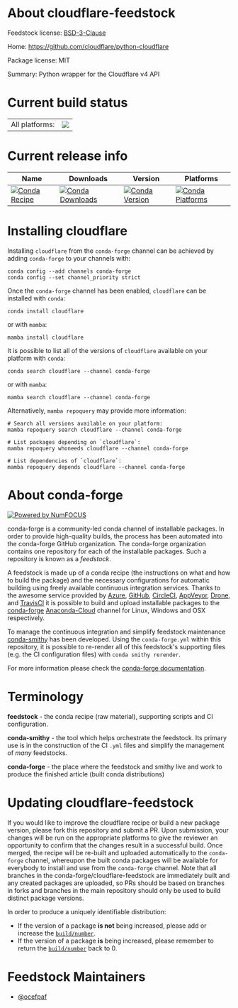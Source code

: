 About cloudflare-feedstock
==========================

Feedstock license: [BSD-3-Clause](https://github.com/conda-forge/cloudflare-feedstock/blob/main/LICENSE.txt)

Home: https://github.com/cloudflare/python-cloudflare

Package license: MIT

Summary: Python wrapper for the Cloudflare v4 API

Current build status
====================


<table><tr><td>All platforms:</td>
    <td>
      <a href="https://dev.azure.com/conda-forge/feedstock-builds/_build/latest?definitionId=11104&branchName=main">
        <img src="https://dev.azure.com/conda-forge/feedstock-builds/_apis/build/status/cloudflare-feedstock?branchName=main">
      </a>
    </td>
  </tr>
</table>

Current release info
====================

| Name | Downloads | Version | Platforms |
| --- | --- | --- | --- |
| [![Conda Recipe](https://img.shields.io/badge/recipe-cloudflare-green.svg)](https://anaconda.org/conda-forge/cloudflare) | [![Conda Downloads](https://img.shields.io/conda/dn/conda-forge/cloudflare.svg)](https://anaconda.org/conda-forge/cloudflare) | [![Conda Version](https://img.shields.io/conda/vn/conda-forge/cloudflare.svg)](https://anaconda.org/conda-forge/cloudflare) | [![Conda Platforms](https://img.shields.io/conda/pn/conda-forge/cloudflare.svg)](https://anaconda.org/conda-forge/cloudflare) |

Installing cloudflare
=====================

Installing `cloudflare` from the `conda-forge` channel can be achieved by adding `conda-forge` to your channels with:

```
conda config --add channels conda-forge
conda config --set channel_priority strict
```

Once the `conda-forge` channel has been enabled, `cloudflare` can be installed with `conda`:

```
conda install cloudflare
```

or with `mamba`:

```
mamba install cloudflare
```

It is possible to list all of the versions of `cloudflare` available on your platform with `conda`:

```
conda search cloudflare --channel conda-forge
```

or with `mamba`:

```
mamba search cloudflare --channel conda-forge
```

Alternatively, `mamba repoquery` may provide more information:

```
# Search all versions available on your platform:
mamba repoquery search cloudflare --channel conda-forge

# List packages depending on `cloudflare`:
mamba repoquery whoneeds cloudflare --channel conda-forge

# List dependencies of `cloudflare`:
mamba repoquery depends cloudflare --channel conda-forge
```


About conda-forge
=================

[![Powered by
NumFOCUS](https://img.shields.io/badge/powered%20by-NumFOCUS-orange.svg?style=flat&colorA=E1523D&colorB=007D8A)](https://numfocus.org)

conda-forge is a community-led conda channel of installable packages.
In order to provide high-quality builds, the process has been automated into the
conda-forge GitHub organization. The conda-forge organization contains one repository
for each of the installable packages. Such a repository is known as a *feedstock*.

A feedstock is made up of a conda recipe (the instructions on what and how to build
the package) and the necessary configurations for automatic building using freely
available continuous integration services. Thanks to the awesome service provided by
[Azure](https://azure.microsoft.com/en-us/services/devops/), [GitHub](https://github.com/),
[CircleCI](https://circleci.com/), [AppVeyor](https://www.appveyor.com/),
[Drone](https://cloud.drone.io/welcome), and [TravisCI](https://travis-ci.com/)
it is possible to build and upload installable packages to the
[conda-forge](https://anaconda.org/conda-forge) [Anaconda-Cloud](https://anaconda.org/)
channel for Linux, Windows and OSX respectively.

To manage the continuous integration and simplify feedstock maintenance
[conda-smithy](https://github.com/conda-forge/conda-smithy) has been developed.
Using the ``conda-forge.yml`` within this repository, it is possible to re-render all of
this feedstock's supporting files (e.g. the CI configuration files) with ``conda smithy rerender``.

For more information please check the [conda-forge documentation](https://conda-forge.org/docs/).

Terminology
===========

**feedstock** - the conda recipe (raw material), supporting scripts and CI configuration.

**conda-smithy** - the tool which helps orchestrate the feedstock.
                   Its primary use is in the construction of the CI ``.yml`` files
                   and simplify the management of *many* feedstocks.

**conda-forge** - the place where the feedstock and smithy live and work to
                  produce the finished article (built conda distributions)


Updating cloudflare-feedstock
=============================

If you would like to improve the cloudflare recipe or build a new
package version, please fork this repository and submit a PR. Upon submission,
your changes will be run on the appropriate platforms to give the reviewer an
opportunity to confirm that the changes result in a successful build. Once
merged, the recipe will be re-built and uploaded automatically to the
`conda-forge` channel, whereupon the built conda packages will be available for
everybody to install and use from the `conda-forge` channel.
Note that all branches in the conda-forge/cloudflare-feedstock are
immediately built and any created packages are uploaded, so PRs should be based
on branches in forks and branches in the main repository should only be used to
build distinct package versions.

In order to produce a uniquely identifiable distribution:
 * If the version of a package **is not** being increased, please add or increase
   the [``build/number``](https://docs.conda.io/projects/conda-build/en/latest/resources/define-metadata.html#build-number-and-string).
 * If the version of a package **is** being increased, please remember to return
   the [``build/number``](https://docs.conda.io/projects/conda-build/en/latest/resources/define-metadata.html#build-number-and-string)
   back to 0.

Feedstock Maintainers
=====================

* [@ocefpaf](https://github.com/ocefpaf/)

